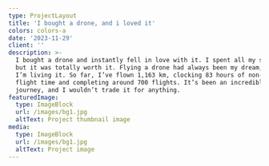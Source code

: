 ```yaml
---
type: ProjectLayout
title: 'I bought a drone, and i loved it'
colors: colors-a
date: '2023-11-29'
client: ''
description: >-
  I bought a drone and instantly fell in love with it. I spent all my savings,
  but it was totally worth it. Flying a drone had always been my dream, and now
  I’m living it. So far, I’ve flown 1,163 km, clocking 83 hours of non-stop
  flight time and completing around 700 flights. It’s been an incredible
  journey, and I wouldn’t trade it for anything.
featuredImage:
  type: ImageBlock
  url: /images/bg1.jpg
  altText: Project thumbnail image
media:
  type: ImageBlock
  url: /images/bg1.jpg
  altText: Project image
---
```


